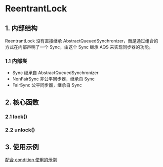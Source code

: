 # ReentrantLock
## 1. 内部结构
ReentrantLock 没有直接继承 AbstractQueuedSynchronizer，而是通过组合的方式在内部声明了一个 Sync，由这个 Sync 继承 AQS 来实现同步器的功能。
### 1.1 内部类
* Sync 继承自 AbstractQueuedSynchronizer 
* NonFairSync 非公平同步器，继承自 Sync
* FairSync 公平同步器，继承自 Sync

## 2. 核心函数
### 2.1 lock()
### 2.2 unlock()

## 3. 使用示例
[配合 condition 使用的示例](https://leetcode.cn/problems/design-bounded-blocking-queue/)
